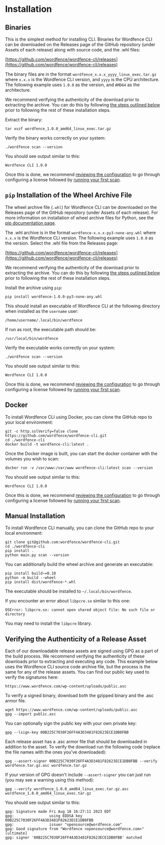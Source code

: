 # Installation

## Binaries

This is the simplest method for installing CLI. Binaries for Wordfence CLI can be downloaded on the Releases page of the GitHub repository (under Assets of each release) along with source code, and the .whl files:

[https://github.com/wordfence/wordfence-cli/releases](https://github.com/wordfence/wordfence-cli/releases)

The binary files are in the format `wordfence_x.x.x_yyyy_linux_exec.tar.gz` where `x.x.x` is the Wordfence CLI version, and `yyyy` is the CPU architecture. The following example uses `1.0.0` as the version, and `AMD64` as the architecture. 

We recommend verifying the authenticity of the download prior to extracting the archive. You can do this by following [the steps outlined below](#verifying-the-authenticity-of-a-release-asset) prior to following the rest of these installation steps. 

Extract the binary:

	tar xvzf wordfence_1.0.0_amd64_linux_exec.tar.gz

Verify the binary works correctly on your system:

	./wordfence scan --version

You should see output similar to this:

	Wordfence CLI 1.0.0

Once this is done, we recommend [reviewing the configuration](Configuration.md) to go through configuring a license followed by [running your first scan](Examples.md).

## `pip` Installation of the Wheel Archive File

The wheel archive file (`.whl`) for Wordfence CLI can be downloaded on the Releases page of the GitHub repository (under Assets of each release). For more information on installation of wheel archive files for Python, see the [pip documentation page](https://pip.pypa.io/en/latest/user_guide/#installing-from-wheels "User Guide - pip documentation"). 

The .whl archive is in the format `wordfence-x.x.x-py3-none-any.whl` where `x.x.x` is the Wordfence CLI version. The following example uses `1.0.0` as the version. Select the .whl file from the Releases page:

[https://github.com/wordfence/wordfence-cli/releases](https://github.com/wordfence/wordfence-cli/releases)

We recommend verifying the authenticity of the download prior to extracting the archive. You can do this by following [the steps outlined below](#verifying-the-authenticity-of-a-release-asset) prior to following the rest of these installation steps. 

Install the archive using `pip`:

	pip install wordfence-1.0.0-py3-none-any.whl 

This should install an executable of Wordfence CLI at the following directory when installed as the `username` user:

	/home/username/.local/bin/wordfence

If run as root, the executable path should be:

	/usr/local/bin/wordfence

Verify the executable works correctly on your system:

	./wordfence scan --version

You should see output similar to this:

	Wordfence CLI 1.0.0

Once this is done, we recommend [reviewing the configuration](Configuration.md) to go through configuring a license followed by [running your first scan](Examples.md).

## Docker

To install Wordfence CLI using Docker, you can clone the GitHub repo to your local environment:

	git -c http.sslVerify=false clone https://github.com/wordfence/wordfence-cli.git
	cd ./wordfence-cli
	docker build -t wordfence-cli:latest .

Once the Docker image is built, you can start the docker container with the volumes you wish to scan:

	docker run -v /var/www:/var/www wordfence-cli:latest scan --version

You should see output similar to this:

	Wordfence CLI 1.0.0

Once this is done, we recommend [reviewing the configuration](Configuration.md) to go through configuring a license followed by [running your first scan](Examples.md).

## Manual Installation

To install Wordfence CLI manually, you can clone the GitHub repo to your local environment:

	git clone git@github.com:wordfence/wordfence-cli.git
	cd ./wordfence-cli
	pip install .
	python main.py scan --version

You can additionally build the wheel archive and generate an executable:
	
	pip install build~=0.10
	python -m build --wheel
	pip install dist/wordfence-*.whl

The executable should be installed to `~/.local/bin/wordfence`.

If you encounter an error about `libpcre.so` similar to this one:

	OSError: libpcre.so: cannot open shared object file: No such file or directory

You may need to install the `libpcre` library. 

## Verifying the Authenticity of a Release Asset

Each of our downloadable release assets are signed using GPG as a part of the build process. We recommend verifying the authenticity of these downloads prior to extracting and executing any code. This example below uses the Wordfence CLI source code archive file, but the process is the same for any of the release assets. You can find our public key used to verify the signatures here:

	https://www.wordfence.com/wp-content/uploads/public.asc
	
To verify a signed binary, download both the gzipped binary and the .asc armor file.

	wget https://www.wordfence.com/wp-content/uploads/public.asc
	gpg --import public.asc

You can optionally sign the public key with your own private key:

	gpg --lsign-key 00B225C7030F26FF4A3D3481F82623ECE1DB0FBB

Each release asset has a .asc armor file that should be downloaded in addition to the asset. To verify the download run the following code (replace the file names with the ones you've downloaded):

	gpg --assert-signer 00B225C7030F26FF4A3D3481F82623ECE1DB0FBB --verify wordfence.tar.gz.asc wordfence.tar.gz

If your version of GPG doesn't include `--assert-signer` you can just run (you may see a warning using this method):

	gpg --verify wordfence_1.0.0_amd64_linux_exec.tar.gz.asc wordfence_1.0.0_amd64_linux_exec.tar.gz

You should see output similar to this:

	gpg: Signature made Fri Aug 18 16:27:11 2023 EDT
	gpg:                using EDDSA key 00B225C7030F26FF4A3D3481F82623ECE1DB0FBB
	gpg:                issuer "opensource@wordfence.com"
	gpg: Good signature from "Wordfence <opensource@wordfence.com>" [ultimate]
	gpg: signer '00B225C7030F26FF4A3D3481F82623ECE1DB0FBB' matched
